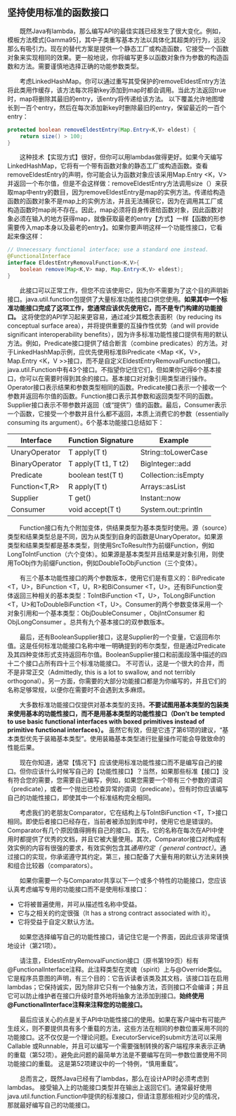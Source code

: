 ## 坚持使用标准的函数接口

&emsp;&emsp;既然Java有lambda，那么编写API的最佳实践已经发生了很大变化。例如，模板方法模式\[Gamma95\]，其中子类重写基本方法以具体化其超类的行为，远没那么有吸引力。现在的替代方案是提供一个静态工厂或构造函数，它接受一个函数对象来实现相同的效果。更一般地说，你将编写更多以函数对象作为参数的构造函数和方法。需要谨慎地选择正确的功能参数类型。

&emsp;&emsp;考虑LinkedHashMap。你可以通过重写其受保护的removeEldestEntry方法将此类用作缓存，该方法每次将新key添加到map时都会调用。当此方法返回true时，map将删除其最旧的entry，该entry将传递给该方法。 以下覆盖允许地图增长到一百个entry，然后在每次添加新key时删除最旧的entry，保留最近的一百个entry：

```java
protected boolean removeEldestEntry(Map.Entry<K,V> eldest) {
    return size() > 100;
}
```

&emsp;&emsp;这种技术【实现方式】很好，但你可以用lambdas做得更好。如果今天编写LinkedHashMap，它将有一个带有函数对象的静态工厂或构造函数。查看removeEldestEntry的声明，你可能会认为函数对象应该采用Map.Entry <K，V>并返回一个布尔值，但是不会这样做：removeEldestEntry方法调用size（）来获取map中entry的数目，因为removeEldestEntry是map的实例方法。传递给构造函数的函数对象不是map上的实例方法，并且无法捕获它，因为在调用其工厂或构造函数时map尚不存在。因此，map必须将自身传递给函数对象，因此函数对象必须在输入的地方获得map，就像获取最老的entry【方式】一样【函数的形参需要传入map本身以及最老的entry】。如果你要声明这样一个功能性接口，它看起来像这样：

```java
// Unnecessary functional interface; use a standard one instead.
@FunctionalInterface
interface EldestEntryRemovalFunction<K,V>{
    boolean remove(Map<K,V> map, Map.Entry<K,V> eldest);
}
```

&emsp;&emsp;此接口可以正常工作，但您不应该使用它，因为你不需要为了这个目的声明新接口。java.util.function包提供了大量标准功能性接口供您使用。**如果其中一个标准功能接口完成了这项工作，您通常应该优先使用它，而不是专门构建的功能接口。** 这将使您的API学习起来更容易，通过减少其概念表面积（by reducing its conceptual surface area），并将提供重要的互操作性优势（and will provide significant interoperability benefits），因为许多标准功能性接口提供有用的默认方法。例如，Predicate接口提供了结合断言（combine predicates）的方法。对于LinkedHashMap示例，应优先使用标准BiPredicate <Map <K，V>，Map.Entry <K，V >>接口，而不是自定义EldestEntryRemovalFunction接口。java.util.Function中有43个接口。不指望你记住它们，但如果你记得6个基本接口，你可以在需要时得到其余的接口。基本接口对对象引用类型进行操作。Operator接口表示结果和参数类型相同的函数。Predicate接口表示一个接收一个参数并返回布尔值的函数。Function接口表示其参数和返回类型不同的函数。Supplier接口表示不带参数并返回（或“提供”）值的函数。最后，Consumer表示一个函数，它接受一个参数并且什么都不返回，本质上消费它的参数（essentially consuming its argument）。6个基本功能接口总结如下：

Interface | Function Signature | Example
------------ | ------------- | ------------
UnaryOperator<T> | T apply(T t) | String::toLowerCase
BinaryOperator<T> | T apply(T t1, T t2) | BigInteger::add
Predicate<T> | boolean test(T t) | Collection::isEmpty
Function<T,R> | R apply(T t) | Arrays::asList
Supplier<T> | T get() | Instant::now
Consumer<T> | void accept(T t) | System.out::println

&emsp;&emsp;Function接口有九个附加变体，供结果类型为基本类型时使用。源（source）类型和结果类型总是不同，因为从类型到自身的函数是UnaryOperator。如果源类型和结果类型都是基本类型，则使用SrcToResult作为前缀Function，例如LongToIntFunction（六个变体）。如果源是基本类型并且结果是对象引用，则使用<Src>ToObj作为前缀Function，例如DoubleToObjFunction（三个变体）。

&emsp;&emsp;有三个基本功能性接口的两个参数版本，使用它们是有意义的：BiPredicate <T，U>，BiFunction <T，U，R>和BiConsumer <T，U>。还有BiFunction变体返回三种相关的基本类型：ToIntBiFunction <T，U>，ToLongBiFunction <T，U>和ToDoubleBiFunction <T，U>。Consumer的两个参数变体采用一个对象引用和一个基本类型：ObjDoubleConsumer <T>，ObjIntConsumer <T>和ObjLongConsumer <T>。总共有九个基本接口的双参数版本。

&emsp;&emsp;最后，还有BooleanSupplier接口，这是Supplier的一个变量，它返回布尔值。这是任何标准功能接口名称中唯一明确提到的布尔类型，但是通过Predicate及其四种变体形式支持返回布尔值。BooleanSupplier接口和前面段落中描述的四十二个接口占所有四十三个标准功能接口。 不可否认，这是一个很大的合并，而不是非常正交（Admittedly, this is a lot to swallow, and not terribly orthogonal）。另一方面，你需要的大部分功能接口都是为你编写的，并且它们的名称足够常规，以便你在需要时不会遇到太多麻烦。

&emsp;&emsp;大多数标准功能接口仅提供对基本类型的支持。**不要试图用基本类型的包装类来使用基本的功能性接口，而不是用基本类型的功能性接口（Don’t be tempted to use basic functional interfaces with boxed primitives instead of primitive functional interfaces）。** 虽然它有效，但是它违了第61项的建议，“基本类型优先于装箱基本类型”。使用装箱基本类型进行批量操作可能会导致致命的性能后果。

&emsp;&emsp;现在你知道，通常【情况下】应该使用标准功能性接口而不是编写自己的接口。但你应该什么时候写自己的【功能性接口】？当然，如果那些标准【接口】没有符合您的需要，您需要自己编写，例如，如果您需要一个带有三个参数的谓词（predicate），或者一个抛出已检查异常的谓词（predicate）。但有时你应该编写自己的功能性接口，即使其中一个标准结构完全相同。

&emsp;&emsp;考虑我们的老朋友Comparator<T>，它在结构上与ToIntBiFunction <T，T>接口相同。即使后者接口已经存在，当前者被添加到库中时，使用它也是错误的。Comparator有几个原因值得拥有自己的接口。首先，它的名称在每次在API中使用时都提供了优秀的文档，并且它被大量使用。其次，Comparator接口对构成有效实例的内容有很强的要求，有效实例包含其*通用约定（ general contract）*。通过接口的实现，你承诺遵守其约定。第三，接口配备了大量有用的默认方法来转换和组合比较器（comparators）。

&emsp;&emsp;如果你需要一个与Comparator共享以下一个或多个特性的功能接口，您应该认真考虑编写专用的功能接口而不是使用标准接口：

- 它将被普遍使用，并可从描述性名称中受益。
- 它与之相关的约定很强（It has a strong contract associated with it）。
- 它将受益于自定义默认方法。

&emsp;&emsp;如果您选择编写自己的功能性接口，请记住它是一个界面，因此应该非常谨慎地设计（第21项）。

&emsp;&emsp;请注意，EldestEntryRemovalFunction接口（原书第199页）标有@FunctionalInterface注释。此注释类型在灵魂（spirit）上与@Override类似。它是程序员意图的声明，有三个目的：它告诉读者该类及其文档，该接口旨在启用lambdas；它保持诚实，因为除非它只有一个抽象方法，否则接口不会编译；并且它可以防止维护者在接口升级时意外地将抽象方法添加到接口。**始终使用@FunctionalInterface注释来注释您的功能接口。**

&emsp;&emsp;最后应该关心的点是关于API中功能性接口的使用。如果在客户端中有可能产生歧义，则不要提供具有多个重载的方法，这些方法在相同的参数位置采用不同的功能接口。这不仅仅是一个理论问题。ExecutorService的submit方法可以采用Callable <T>或Runnable，并且可以编写一个需要强制转换的客户端程序来表示正确的重载（第52项）。避免此问题的最简单方法是不要编写在同一参数位置使用不同功能接口的重载。 这是第52项建议中的一个特例，“慎用重载”。

&emsp;&emsp;总而言之，既然Java已经有了lambdas，那么在设计API时必须考虑到lambdas。 接受输入上的功能接口类型并在输出上返回它们。通常最好使用java.util.function.Function中提供的标准接口，但请注意那些相对少见的情况，那就最好编写自己的功能接口。